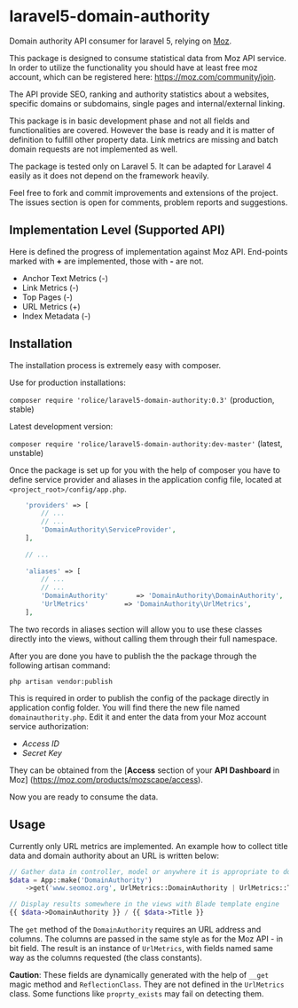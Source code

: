# laravel5-domain-authority
Domain authority API consumer for laravel 5, relying on [Moz](http://moz.com).

This package is designed to consume statistical data from Moz API service. In order to utilize the functionality you should have at least free moz account, which can be registered here: https://moz.com/community/join.

The API provide SEO, ranking and authority statistics about a websites, specific domains or subdomains, single pages and internal/external linking.

This package is in basic development phase and not all fields and functionalities are covered. However the base is ready and it is matter of definition to fulfill other property data. Link metrics are missing and batch domain requests are not implemented as well.

The package is tested only on Laravel 5. It can be adapted for Laravel 4 easily as it does not depend on the framework heavily.

Feel free to fork and commit improvements and extensions of the project.
The issues section is open for comments, problem reports and suggestions.

## Implementation Level (Supported API)
Here is defined the progress of implementation against Moz API. End-points marked with **+** are implemented, those with **-** are not.

* Anchor Text Metrics (-)
* Link Metrics (-)
* Top Pages (-)
* URL Metrics (+)
* Index Metadata (-)


## Installation
The installation process is extremely easy with composer.

Use for production installations:

`composer require 'rolice/laravel5-domain-authority:0.3'` (production, stable)

Latest development version:

`composer require 'rolice/laravel5-domain-authority:dev-master'` (latest, unstable)

Once the package is set up for you with the help of composer you have to define service provider and aliases in the application config file, located at `<project_root>/config/app.php`.

```php
    'providers' => [
        // ...
        // ...
        'DomainAuthority\ServiceProvider',
    ],
    
    // ...
    
    'aliases' => [
        // ...
        // ...
        'DomainAuthority'       => 'DomainAuthority\DomainAuthority',
        'UrlMetrics'         => 'DomainAuthority\UrlMetrics',
    ],
```

The two records in aliases section will allow you to use these classes directly into the views, without calling them through their full namespace.

After you are done you have to publish the the package through the following artisan command:

`php artisan vendor:publish`

This is required in order to publish the config of the package directly in application config folder. You will find there the new file named `domainauthority.php`. Edit it and enter the data from your Moz account service authorization:

* *Access ID*
* *Secret Key*

They can be obtained from the [**Access** section of your **API Dashboard** in Moz] (https://moz.com/products/mozscape/access).

Now you are ready to consume the data.

## Usage
Currently only URL metrics are implemented.
An example how to collect title data and domain authority about an URL is written below:

```php
// Gather data in controller, model or anywhere it is appropriate to do so
$data = App::make('DomainAuthority')
    ->get('www.seomoz.org', UrlMetrics::DomainAuthority | UrlMetrics::Title);

// Display results somewhere in the views with Blade template engine
{{ $data->DomainAuthority }} / {{ $data->Title }}
```
The `get` method of the `DomainAuthority` requires an URL address and columns. The columns are passed in the same style as for the Moz API - in bit field. The result is an instance of `UrlMetrics`, with fields named same way as the columns requested (the class constants).

**Caution**: These fields are dynamically generated with the help of `__get` magic method and `ReflectionClass`. They are not defined in the `UrlMetrics` class. Some functions like `proprty_exists` may fail on detecting them.
